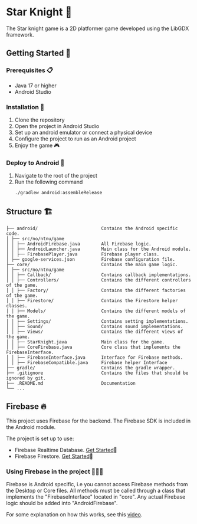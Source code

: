 # Star Knight 🤺

The Star knight game is a 2D platformer game developed using the LibGDX framework.

## Getting Started 🚀

### Prerequisites 📋

- Java 17 or higher
- Android Studio

### Installation 🔧

1. Clone the repository
2. Open the project in Android Studio
3. Set up an android emulator or connect a physical device
4. Configure the project to run as an Android project
5. Enjoy the game 🎮

### Deploy to Android 📱

1. Navigate to the root of the project
2. Run the following command
   ```sh
   ./gradlew android:assembleRelease
   ```

## Structure 🏗

```
├── android/                        Contains the Android specific code.
│ ├── src/no/ntnu/game
│ │ ├── AndroidFirebase.java        All Firebase logic.
│ │ ├── AndroidLauncher.java        Main class for the Android module.
│ │ ├── FirebasePlayer.java         Firebase player class.
│ ├── google-services.json          Firebase configuration file.
├── core/                           Contains the main game logic.
│ ├── src/no/ntnu/game
│ │ ├── Callback/                   Contains callback implementations.
│ │ ├── Controllers/                Contains the different controllers of the game.
│ │ ├── Factory/                    Contains the different factories of the game.
│ │ ├── Firestore/                  Contains the Firestore helper classes.
│ │ ├── Models/                     Contains the different models of the game.
│ │ ├── Settings/                   Contains setting implementations.
│ │ ├── Sound/                      Contains sound implementations.
│ │ ├── Views/                      Contains the different views of the game.
│ │ ├── StarKnight.java             Main class for the game.
│ │ ├── CoreFirebase.java           Core class that implements the FirebaseInterface.
│ │ ├── FirebaseInterface.java      Interface for Firebase methods.
│ │ ├── FirebaseCompatible.java     Firebase helper Interface
├── gradle/                         Contains the gradle wrapper.
├── .gitignore                      Contains the files that should be ignored by git.
├── .README.md                      Documentation
└── ...

```

## Firebase 🔥

This project uses Firebase for the backend. The Firebase SDK is included in the Android module.

The project is set up to use:

- Firebase Realtime Database. [Get Started](https://firebase.google.com/docs/database/quickstart#java_1)🚀
- Firebase Firestore. [Get Started](https://firebase.google.com/docs/firestore/quickstart#java_1)🚀

### Using Firebase in the project 🧑🏽‍🚒

Firebase is Android specific, i.e you cannot access Firebase methods from the Desktop or Core files.
All methods must be called through a class that implements the "FirebaseInterface" located in "core".
Any actual Firebase logic should be added into "AndroidFirebase".

For some explanation on how this works, see this [video](https://www.youtube.com/watch?v=WhuWqWVJ-_Y).
